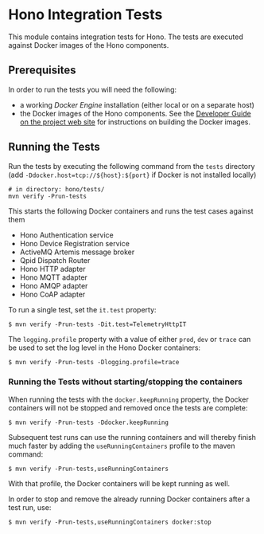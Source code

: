 # Hono Integration Tests

This module contains integration tests for Hono. The tests are executed against Docker images of the Hono components.

## Prerequisites

In order to run the tests you will need the following:

* a working *Docker Engine* installation (either local or on a separate host)
* the Docker images of the Hono components. See the [Developer Guide on the project web site](https://www.eclipse.org/hono/docs/dev-guide/building_hono/) for instructions on building the Docker images.

## Running the Tests

Run the tests by executing the following command from the `tests` directory (add `-Ddocker.host=tcp://${host}:${port}` if Docker is not installed locally)

    # in directory: hono/tests/
    mvn verify -Prun-tests

This starts the following Docker containers and runs the test cases against them

* Hono Authentication service
* Hono Device Registration service
* ActiveMQ Artemis message broker
* Qpid Dispatch Router
* Hono HTTP adapter
* Hono MQTT adapter
* Hono AMQP adapter
* Hono CoAP adapter

To run a single test, set the `it.test` property:

    $ mvn verify -Prun-tests -Dit.test=TelemetryHttpIT

The `logging.profile` property with a value of either `prod`, `dev` or `trace` can be used to set the log level in the Hono Docker containers:

    $ mvn verify -Prun-tests -Dlogging.profile=trace

### Running the Tests without starting/stopping the containers

When running the tests with the `docker.keepRunning` property, the Docker containers will not be stopped and removed once the tests are complete:

    $ mvn verify -Prun-tests -Ddocker.keepRunning

Subsequent test runs can use the running containers and will thereby finish much faster by adding the `useRunningContainers` profile to the maven command:

    $ mvn verify -Prun-tests,useRunningContainers

With that profile, the Docker containers will be kept running as well.

In order to stop and remove the already running Docker containers after a test run, use:

    $ mvn verify -Prun-tests,useRunningContainers docker:stop
